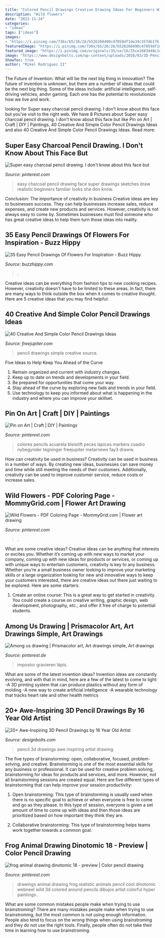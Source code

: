 ```yaml
---
title: "Colored Pencil Drawings Creative Drawing Ideas For Beginners With Colour - Easy Charcoal Pencil Drawing Face Super Drawings Sketches Draw Realistic Beginners Familiar Looks She Don Know"
description: "Wild flowers"
date: "2022-11-24"
categories:
- "ideas"
tags: ["ideas"]
images:
- "https://i.pinimg.com/736x/b5/26/26/b526260490c47059df1de34c357db176.jpg"
featuredImage: "https://i.pinimg.com/736x/b5/26/26/b526260490c47059df1de34c357db176.jpg"
featured_image: "https://i.pinimg.com/originals/35/ce/16/35ce1683d48c1c916371ff9dd9410f0d.jpg"
image: "https://www.designbolts.com/wp-content/uploads/2016/03/3D-Pencil-Drawings-16.jpg"
ShowToc: true
author: "Mikel Rodriguez II"
---
```



The Future of Invention: What will be the next big thing in innovation?
The future of invention is unknown, but there are a number of ideas that could be the next big thing. Some of the ideas include: artificial intelligence, self-driving vehicles, andvr gaming. Each one has the potential to revolutionize how we live and work.

	

		
looking for Super easy charcoal pencil drawing. I don&#039;t know about this face but you've visit to the right web. We have 8 Pictures about Super easy charcoal pencil drawing. I don&#039;t know about this face but like Pin on Art | Craft | DIY | Paintings, 40 Creative And Simple Color Pencil Drawings Ideas and also 40 Creative And Simple Color Pencil Drawings Ideas. Read more:
		
    
## Super Easy Charcoal Pencil Drawing. I Don&#039;t Know About This Face But

<img loading=lazy src="https://i.pinimg.com/originals/35/ce/16/35ce1683d48c1c916371ff9dd9410f0d.jpg" onerror="this.onerror=null;this.src='https://tse4.mm.bing.net/th?id=OIP.BN-X8kLr3VAaWdVH82BHxwHaJ4&amp;pid=15.1';" alt="Super easy charcoal pencil drawing. I don&#039;t know about this face but">

_Source: pinterest.com_

>easy charcoal pencil drawing face super drawings sketches draw realistic beginners familiar looks she don know. 

	

Conclusion: The importance of creativity in business
Creative ideas are key to businesses success. They can help businesses increase sales, reduce expenses, and create new products and services. However, creativity is not always easy to come by. Sometimes businesses must find someone who has great creative ideas to help them turn those ideas into reality.

    
## 35 Easy Pencil Drawings Of Flowers For Inspiration - Buzz Hippy

<img loading=lazy src="http://buzzhippy.com/wp-content/uploads/2019/12/Easy-Flower-Pencil-Drawings-For-Inspiration-2-1.jpg" onerror="this.onerror=null;this.src='https://tse1.mm.bing.net/th?id=OIP.CHotF2M7u-_tLyYniEQdSAHaJ4&amp;pid=15.1';" alt="35 Easy Pencil Drawings Of Flowers For Inspiration - Buzz Hippy">

_Source: buzzhippy.com_

>. 

	

Creative ideas can be everything from fashion tips to new cooking recipes. However, creativity doesn't have to be limited to these areas. In fact, there are many ways to think outside the box when it comes to creative thought. Here are 5 creative ideas that you may find helpful:

    
## 40 Creative And Simple Color Pencil Drawings Ideas

<img loading=lazy src="http://www.freejupiter.com/wp-content/uploads/2017/11/Creative-And-Simple-Color-Pencil-Drawings-Ideas-25.jpg" onerror="this.onerror=null;this.src='https://tse2.mm.bing.net/th?id=OIP.lpr76OVlgeNn8oAt-yxiDwHaJ4&amp;pid=15.1';" alt="40 Creative And Simple Color Pencil Drawings Ideas">

_Source: freejupiter.com_

>pencil drawings simple creative source. 

	

Five Ideas to Help Keep You Ahead of the Curve
1. Remain organized and current with industry changes.
2. Keep up to date on trends and developments in your field.
3. Be prepared for opportunities that come your way.
4. Stay ahead of the curve by exploring new fads and trends in your field.
5. Use technology to keep you informed about what is happening in the industry and where you can improve your skillset.

    
## Pin On Art | Craft | DIY | Paintings

<img loading=lazy src="https://i.pinimg.com/736x/b5/26/26/b526260490c47059df1de34c357db176.jpg" onerror="this.onerror=null;this.src='https://tse1.mm.bing.net/th?id=OIP.CXx9E1bB-cj2KfWQ2wAruAHaKw&amp;pid=15.1';" alt="Pin on Art | Craft | DIY | Paintings">

_Source: pinterest.com_

>colores pencils acuarela bleistift peces lapices markers cuadro nybegynder tegninger freejupiter metarnews fay3 draww. 

	

How can creativity be used in business?
Creativity can be used in business in a number of ways. By creating new ideas, businesses can save money and time while still meeting the needs of their customers. Additionally, creativity can be used to improve customer service, reduce costs or increase sales.

    
## Wild Flowers - PDF Coloring Page - MommyGrid.com | Flower Art Drawing

<img loading=lazy src="https://i.pinimg.com/736x/57/70/fa/5770fa52e8aa14b041bcca0929cf71e8.jpg" onerror="this.onerror=null;this.src='https://tse3.mm.bing.net/th?id=OIP.WEMcARREX20UAcf6wMeKYAHaKe&amp;pid=15.1';" alt="Wild Flowers - PDF Coloring Page - MommyGrid.com | Flower art drawing">

_Source: pinterest.com_

>. 

	

What are some creative ideas?
Creative ideas can be anything that interests or excites you. Whether it’s coming up with new ways to market your company, coming up with new ideas for products or services, or coming up with unique ways to entertain customers, creativity is key to any business. Whether you’re a small business owner looking to improve your marketing skills or a large organization looking for new and innovative ways to keep your customers interested, there are creative ideas out there just waiting to be explored. Here are some starters: 
1) Create an online course: This is a great way to get started in creativity. You could create a course on creative writing, graphic design, web development, photography, etc., and offer it free of charge to potential students.

    
## Among Us Drawing | Prismacolor Art, Art Drawings Simple, Art Drawings

<img loading=lazy src="https://i.pinimg.com/736x/b0/46/a8/b046a8e477e9bc7bf48007ec211945a5.jpg" onerror="this.onerror=null;this.src='https://tse1.mm.bing.net/th?id=OIP.ioeBB5zCH-aGnywuUGjMsgHaKh&amp;pid=15.1';" alt="Among us drawing | Prismacolor art, Art drawings simple, Art drawings">

_Source: pinterest.de_

>impostor gravieren lápis. 

	

What are some of the latest invention ideas?
Invention ideas are constantly evolving, and with that in mind, here are a few of the latest to come to light: 
-A 3D printing system that can produce plastics without any form of molding 
-A new way to create artificial intelligence 
-A wearable technology that tracks heart rate and other health metrics

    
## 20+ Awe-Inspiring 3D Pencil Drawings By 16 Year Old Artist

<img loading=lazy src="https://www.designbolts.com/wp-content/uploads/2016/03/3D-Pencil-Drawings-16.jpg" onerror="this.onerror=null;this.src='https://tse4.mm.bing.net/th?id=OIP.a1WhW3C8rNZfz6K7rrwejgHaHa&amp;pid=15.1';" alt="20+ Awe-Inspiring 3D Pencil Drawings by 16 Year Old Artist">

_Source: designbolts.com_

>pencil 3d drawings awe inspiring artist drawing. 

	

The five types of brainstorming: open, collaborative, focused, problem-solving, and creative.
Brainstorming is one of the most essential skills for any business or professional. It can be used for creative problem solving, brainstorming for ideas for products and services, and more. However, not all brainstorming sessions are created equal. Here are five different types of brainstorming that can help improve your session productivity: 
1. Open brainstorming: This type of brainstorming is usually used when there is no specific goal to achieve or when everyone is free to come and go as they please. In this type of session, everyone is given a set amount of time to come up with ideas and then those ideas are prioritized based on how important they think they are.

2. Collaborative brainstorming: This type of brainstorming helps teams work together towards a common goal.

    
## Frog Animal Drawing Dinotomic 18 - Preview | Color Pencil Drawing

<img loading=lazy src="https://i.pinimg.com/736x/3d/cb/ae/3dcbae423f249bbd488032bc5f84f823--color-pencil-art-color-pencil-drawings.jpg" onerror="this.onerror=null;this.src='https://tse3.mm.bing.net/th?id=OIP.azfG-UkNWwO8hlJHcfwJawHaJb&amp;pid=15.1';" alt="frog animal drawing dinotomic 18 - preview | Color pencil drawing">

_Source: pinterest.com_

>drawings animal drawing frog realistic animals pencil cool dinotomic webneel wild 3d colored around pencils dibujos artist colorful hyper paintings. 

	

What are some common mistakes people make when trying to use brainstroming?
There are many mistakes people make when trying to use brainstroming, but the most common is not using enough information. People also tend to focus on the wrong things when using brainstroming and they do not use the right tools. Finally, people often do not take their time in learning how to use brainstroming.


